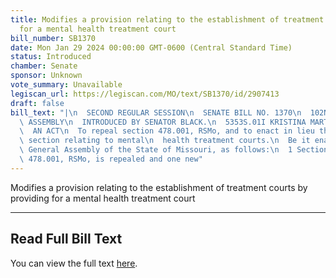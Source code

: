 ```yaml
---
title: Modifies a provision relating to the establishment of treatment courts by providing
  for a mental health treatment court
bill_number: SB1370
date: Mon Jan 29 2024 00:00:00 GMT-0600 (Central Standard Time)
status: Introduced
chamber: Senate
sponsor: Unknown
vote_summary: Unavailable
legiscan_url: https://legiscan.com/MO/text/SB1370/id/2907413
draft: false
bill_text: "|\n  SECOND REGULAR SESSION\n  SENATE BILL NO. 1370\n  102ND GENERA L\
  \ ASSEMBLY\n  INTRODUCED BY SENATOR BLACK.\n  5353S.01I KRISTINA MARTIN, Secretary\n\
  \  AN ACT\n  To repeal section 478.001, RSMo, and to enact in lieu thereof one new\
  \ section relating to mental\n  health treatment courts.\n  Be it enacted by the\
  \ General Assembly of the State of Missouri, as follows:\n  1 Section A. Section\
  \ 478.001, RSMo, is repealed and one new"
---
```

Modifies a provision relating to the establishment of treatment courts by providing for a mental health treatment court

---

## Read Full Bill Text

You can view the full text [here](https://legiscan.com/MO/text/SB1370/id/2907413).
